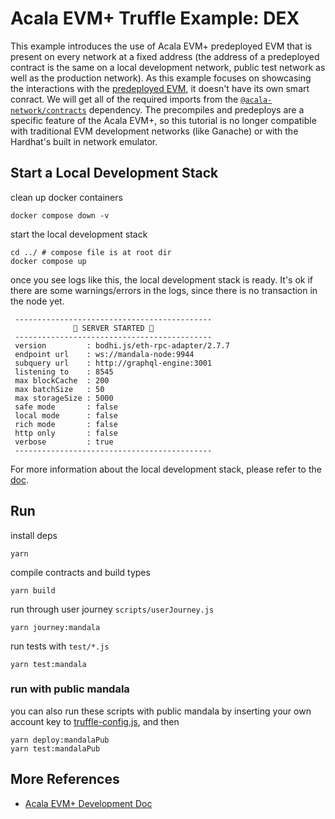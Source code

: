 # Acala EVM+ Truffle Example: DEX
This example introduces the use of Acala EVM+ predeployed EVM that is present on every network at a
fixed address (the address of a predeployed contract is the same on a local development network,
public test network as well as the production network). As this example focuses on showcasing the
interactions with the [predeployed EVM](https://github.com/AcalaNetwork/predeploy-contracts/blob/master/contracts/docs/evm/EVM.md), it doesn't have its own smart conract. We will get all of
the required imports from the [`@acala-network/contracts`](https://github.com/AcalaNetwork/predeploy-contracts)
dependency. The precompiles and predeploys are a specific feature of the Acala EVM+, so this
tutorial is no longer compatible with traditional EVM development networks (like Ganache) or with
the Hardhat's built in network emulator.

## Start a Local Development Stack
clean up docker containers
```
docker compose down -v
```

start the local development stack
```
cd ../ # compose file is at root dir
docker compose up
```

once you see logs like this, the local development stack is ready. It's ok if there are some warnings/errors in the logs, since there is no transaction in the node yet.
```
 --------------------------------------------
              🚀 SERVER STARTED 🚀
 --------------------------------------------
 version         : bodhi.js/eth-rpc-adapter/2.7.7
 endpoint url    : ws://mandala-node:9944
 subquery url    : http://graphql-engine:3001
 listening to    : 8545
 max blockCache  : 200
 max batchSize   : 50
 max storageSize : 5000
 safe mode       : false
 local mode      : false
 rich mode       : false
 http only       : false
 verbose         : true
 --------------------------------------------
```

For more information about the local development stack, please refer to the [doc](https://evmdocs.acala.network/network/network-setup/local-development-network).

## Run
install deps
```
yarn
```

compile contracts and build types
```
yarn build
```

run through user journey `scripts/userJourney.js`
```
yarn journey:mandala
```

run tests with `test/*.js`
```
yarn test:mandala
```

### run with public mandala
you can also run these scripts with public mandala by inserting your own account key to [truffle-config.js](./truffle-config.js), and then
```
yarn deploy:mandalaPub
yarn test:mandalaPub
```

## More References
- [Acala EVM+ Development Doc](https://evmdocs.acala.network/)